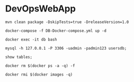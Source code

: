 # DevOpsWebApp


    mvn clean package -DskipTests=true -DreleaseVersion=1.0

    docker-compose -f DB-Docker-compose.yml up -d

    docker exec -it db bash

    mysql -h 127.0.0.1 -P 3306 -uadmin -padmin123 usersdb;

    show tables;
    
    docker rm $(docker ps -a -q) -f

    docker rmi $(docker images -q)

